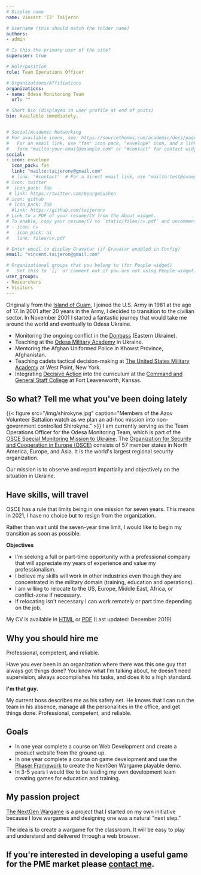 ```yaml
---
# Display name
name: Vincent 'TJ' Taijeron

# Username (this should match the folder name)
authors:
- admin

# Is this the primary user of the site?
superuser: true

# Role/position
role: Team Operations Officer

# Organizations/Affiliations
organizations:
- name: Odesa Monitoring Team
  url: ""

# Short bio (displayed in user profile at end of posts)
bio: Available immediately.


# Social/Academic Networking
# For available icons, see: https://sourcethemes.com/academic/docs/page-builder/#icons
#   For an email link, use "fas" icon pack, "envelope" icon, and a link in the
#   form "mailto:your-email@example.com" or "#contact" for contact widget.
social:
- icon: envelope
  icon_pack: fas
  link: "mailto:taijeronv@gmail.com"
  # link: '#contact'  # For a direct email link, use "mailto:test@example.org".
# icon: twitter
#  icon_pack: fab
 # link: https://twitter.com/GeorgeCushen
# icon: github
 # icon_pack: fab
  #link: https://github.com/taijeronv
# Link to a PDF of your resume/CV from the About widget.
# To enable, copy your resume/CV to `static/files/cv.pdf` and uncomment the lines below.
# - icon: cv
#   icon_pack: ai
#   link: files/cv.pdf

# Enter email to display Gravatar (if Gravatar enabled in Config)
email: "vincent.taijeron@gmail.com"

# Organizational groups that you belong to (for People widget)
#   Set this to `[]` or comment out if you are not using People widget.
user_groups:
- Researchers
- Visitors
---
```


Originally from the [Island of Guam](https://en.wikipedia.org/wiki/Guam), I
joined the U.S. Army in 1981 at the age of 17. In 2001 after 20 years in the
Army, I decided to transition to the civilian sector. In November 2001 I started a
fantastic journey that would take me around the world and eventually to Odesa
Ukraine.

- Monitoring the ongoing conflict in the [Donbass](https://en.wikipedia.org/wiki/Donbass) (Eastern Ukraine).
- Teaching at the
  [Odesa Military Academy](https://en.wikipedia.org/wiki/Odessa_Military_Academy)
  in Ukraine.
- Mentoring the Afghan Uniformed Police in Khowst Province, Afghanistan.
- Teaching cadets tactical decision-making at
  [The United States Military Academy](https://www.westpoint.edu/military/department-of-military-instruction/simulation-center) at West Point, New York.
- Integrating [Decisive Action](http://decisive-point.com/decisive-action/) into
  the curriculum at the
  [Command and General Staff College](https://usacac.army.mil/organizations/cace/cgsc) at Fort Leavenworth, Kansas.

## So what? Tell me what you've been doing lately

{{< figure src="/img/shirokyne.jpg" caption="Members of the Azov Volunteer Battalion watch as we plan an ad-hoc mission into non-government controlled Shirokyne." >}}
I am currently serving as the Team Operations Officer for the Odesa Monitoring
Team, which is part of the [OSCE Special Monitoring Mission to Ukraine](https://www.osce.org/special-monitoring-mission-to-ukraine). The
[Organization for Security and Cooperation in Europe (OSCE)](https://www.osce.org/whatistheosce/factsheet) consists of 57 member
states in North America, Europe, and Asia. It is the world's largest
regional security organization.  

Our mission is to observe and report impartially and objectively on the
situation in Ukraine.

## Have skills, will travel
OSCE has a rule that limits being in one mission for seven years. This means in
2021, I have no choice but to resign from the organization.

Rather than wait until the seven-year time limit, I would like to begin my
transition as soon as possible.

**Objectives**
- I'm seeking a full or part-time opportunity with a professional company that
  will appreciate my years of experience and value my professionalism.
- I believe my skills will work in other industries even though they are
  concentrated in the military domain (training, education and operations).
- I am willing to relocate to the US, Europe, Middle East, Africa, or
  conflict-zone if necessary. 
- If relocating isn't necessary I can work remotely or part time depending on the job.

My CV is available in [HTML](cv/) or [PDF](files/TAIJERON_2019_12_Simulations_Trainer.pdf) (Last updated: December 2019)

## Why you should hire me
Professional, competent, and reliable.

Have you ever been in an organization where there was this one guy that always
got things done? You know what I'm talking about, he doesn't need supervision,
always accomplishes his tasks, and does it to a high standard.

**I'm that guy.**

My current boss describes me as his safety net. He knows that I can run the team
in his absence, manage all the personalities in the office, and get
things done. Professional, competent, and reliable.

## Goals
- In one year complete a course on Web Development and create a product website
  from the ground up.
- In one year complete a course on game development and use the [Phaser Framework](https://phaser.io/phaser3)
  to create the NextGen Wargame playable demo.
- In 3-5 years I would like to be leading my own development team creating games
  for education and training.
  
## My passion project
<a href="post/ngwargame/">The NextGen Wargame</a> is a project that I started on my own initiative because I love
wargames and designing one was a natural "next step."  

The idea is to create a wargame for the classroom. It will be easy to play and
understand and delivered through a web browser.

## If you're interested in developing a useful game for the PME market please [contact me](mailto:vincent.taijeron@gmail.com).